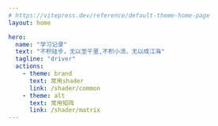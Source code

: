 ```yaml
---
# https://vitepress.dev/reference/default-theme-home-page
layout: home

hero:
  name: "学习记录"
  text: "不积硅步，无以至千里,不积小流，无以成江海"
  tagline: "driver"
  actions:
    - theme: brand
      text: 常用shader
      link: /shader/common
    - theme: alt
      text: 常用矩阵
      link: /shader/matrix
---
```


